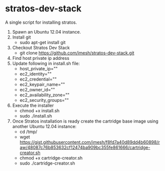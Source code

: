 stratos-dev-stack
=================

A single script for installing stratos.

1. Spawn an Ubuntu 12.04 instance.
2. Install git
   - sudo apt-get install git
3. Checkout Stratos Dev Stack
   - git clone https://github.com/imesh/stratos-dev-stack.git
4. Find host private ip address
5. Update following in install.sh file:
   - host_private_ip=""
   - ec2_identity=""
   - ec2_credential=""
   - ec2_keypair_name=""
   - ec2_owner_id=""
   - ec2_availability_zone=""
   - ec2_security_groups=""
6. Execute the installer
   - chmod +x install.sh
   - sudo ./install.sh
7. Once Stratos installation is ready create the cartridge base image using another Ubuntu 12.04 instance:
   - cd /tmp/
   - wget https://gist.githubusercontent.com/imesh/f8fd7a40d89dd4b60898/raw/48087c76b853632cf12474ba909bc355fe861666/cartridge-creator.sh
   - chmod +x cartridge-creator.sh
   - sudo ./cartridge-creator.sh
